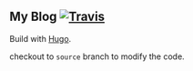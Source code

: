 ## My Blog [![Travis](https://img.shields.io/travis/dovahcrow/dovahcrow.github.io.svg)](https://travis-ci.org/doomsplayer/dovahcrow.github.io)

Build with [Hugo](https://gohugo.io).

checkout to `source` branch to modify the code.
